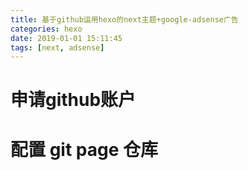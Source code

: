 ```yaml
---
title: 基于github运用hexo的next主题+google-adsense广告
categories: hexo
date: 2019-01-01 15:11:45
tags: [next, adsense]
---
```


<amp-auto-ads type="adsense" data-ad-client="ca-pub-5216394795966395"></amp-auto-ads>

# 申请github账户

<!-- more -->

# 配置 git page 仓库